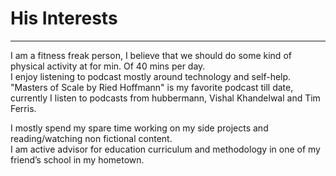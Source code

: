 # His Interests

---
  
I am a fitness freak person, I believe that we should do some kind of physical activity at for min. Of 40 mins per day.  
I enjoy listening to podcast mostly around technology and self-help. "Masters of Scale by Ried Hoffmann" is my favorite podcast till date,  
currently I listen to podcasts from hubbermann, Vishal Khandelwal and Tim Ferris.  
  
I mostly spend my spare time working on my side projects and reading/watching non fictional content.  
I am active advisor for education curriculum and methodology in one of my friend’s school in my hometown.  
